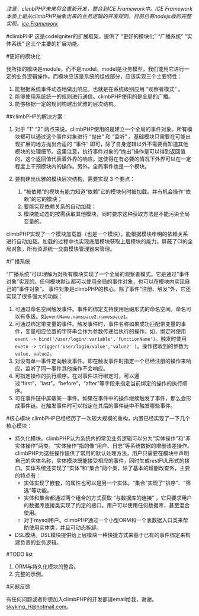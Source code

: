 *注意，climbPHP未来将会重新开发，整合到ICE Framework中。ICE Framework本质上是从climbPHP抽象出来的业务逻辑的开发规则。目前已有nodejs版的完整实现。[ice Framework](https://github.com/sskyy/icejs)*

#climbPHP
这是codeIgniter的扩展框架，提供了 “更好的模块化” “广播系统” “实体系统” 这三个主要的扩展功能。

#更好的模块化

我所指的模块是module，而不是model。model是业务模型，我们能用它进行一定的业务逻辑操作。而模块应该是系统的组成部分，应该实现三个主要特性：

1. 能根据系统事件动态地做出响应。也就是在系统级别应用 “观察者模式” 。
2. 能够使用系统统一的规则进行通信。climbPHP使用的是全局的广播。
3. 能够根据一定的规则构建出优雅的层次结构。

##climbPHP的解决方案：
1. 对于 “1” “2” 两点来说。climbPHP使用的是建立一个全局的事件对象。所有模块都可以通过这个事件对象进行 “抛出” 和 “监听” 。基础模块只需要在可能出现扩展的地方抛出合适的 “事件” 即可，除了自身逻辑以外不需要再知道其他模块的处理细节。这里注意，执行事件对象的“抛出”操作是可以得到返回值的，这个返回值代表着外界的响应。这使得在有必要的情况下外界可以在一定程度上干预模块内的操作。另外，全局事件也是一个模块。

2. 要构建出优雅的模块层次结构，需要实现 3 个要点：
	1. “被依赖”的模块有能力知道“依赖”它的模块何时被加载。并有机会操作“依赖”的它的模块；
	2. 要能实现依赖关系的自动加载；
	3. 模块能动态的按需获取其他模块，同时要求这种获取方法是不能污染全局变量的。

climbPHP实现了一个模块加载器（也是一个模块），能根据模块申明的依赖关系进行自动加载。加载的过程中也实现底层模块获取上层模块的能力。屏蔽了CI的全局对象，所有资源统一交由模块管理器来管理。


#广播系统

“广播系统”可以理解为对所有模块实现了一个全局的观察者模式。它是通过“事件对象”实现的。任何模块默认都可以使用全局的事件对象，也可以在模块内实现自己的“事件对象”。
事件对象是climbPHP的核心。除了事件“注册、触发”外，它还实现了很多强大的功能：

1. 可通过命名空间触发事件。事件的绑定支持使用后缀形式的命名空间。命名可以有多级。如`eventName.namspace2.namespace1`。
2. 可通过绑定带变量的事件。触发事件时，事件名称如果成功匹配带变量的事件，变量相应位置的字符串会作为参数传递给执行的操作。如，绑定时使用`event -> bind('/user/login/:variable','functionName')`。触发时使用`evetn -> trigger('user/login/value','value2' )`。操作接收到的参数为`value, value2`。
3. 对没有单一事件定向触发事件。即在触发事件时指定一个已经注册的操作来响应，监听了同一事件其他操作不会响应。
4. 可指定操作的执行顺序。在对事件进行绑定时，可以通过“first”，“last”，“before”，“after”等字段来指定当前绑定的操作的执行顺序。
5. 可在事件链中屏蔽某一事件。如果在事件中的操作继续触发了事件，那么会形成事件链。在触发事件时可以指定在其后的事件链中不触发哪些事件。


#核心模块
climbPHP已经经历了一次较大规模的重构，内置已经实现了一下几个核心模块：

* 持久化模块。climbPHP认为系统内的常见业务逻辑可以分为“实体操作”和“非实体操作”两类。“实体操作”指的像“用户、日志”等系统数据的增删该差操作。climbPHP为这些操作提供了常用的默认处理方法，用户只需要在模块中声明自己的实体名称，实体模块既能接受相应的事件，同时生成restFUL形式的接口。实体系统还实现了“实体”和“集合”两个类，除了基本的增删改查外，主要的特点有：
	*  实体实现了嵌套，的属性也可以是另一个实体。“集合”实现了“排序”、“筛选”等功能。
	*  实体和集合都通过两个组合的方式获取 “与数据库的连接” ，它只要求用户的数据库连接类实现了约定的接口。用户可以使用任何数据库，甚至混合使用。
	*  对于mysql用户。climbPHP通过一个小型ORM和一个表数据入口类来帮助使用实体类，并且可动态拆卸。
* DSL模块。DSL模块提供给上层模块一种快捷方式来基于已有的事件绑定来构建负责的业务逻辑。

#TODO list
1. ORM与持久化模块的整合。
2. 完整的示例。


#问题反馈

有任何问题或者你想加入climbPHP的开发都请email给我，谢谢。skyking_H@hotmail.com。

